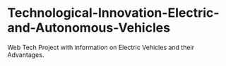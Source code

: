 # Technological-Innovation-Electric-and-Autonomous-Vehicles
Web Tech Project with information on Electric Vehicles and their Advantages.
